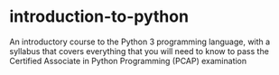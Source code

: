 # introduction-to-python
An introductory course to the Python 3 programming language, with a syllabus that covers everything that you will need to know to pass the Certified Associate in Python Programming (PCAP) examination
